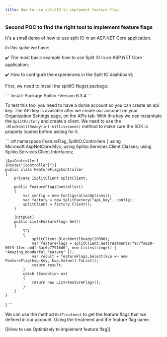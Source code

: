 ```yaml
---
title: How to use splitIO to implement feature flag
---
```


### Second POC to find the right tool to implement feature flags 

It's a small demo of how to use split IO in an ASP.NET Core application.

In this spike we have:

✔️ The most basic example how to use Split IO in an ASP.NET Core application;

✔️ How to configure the experiences in the Split IO dashboard;

First, we need to install the splitIO Nuget package:

´´´
Install-Package Splitio -Version 6.3.4
´´´

To test this tool you need to have a dome account so you can create an api key. The API key is available after we create our account on your Organization Settings page, on the APIs tab. With this key we can instantiate the `SplitFactory` and create a client.
We need to use the `.BlockUntilReady(int milliseconds)` method to make sure the SDK is properly loaded before asking for it.

´´´ c#
namespace FeatureFlag_SplitIO.Controllers
{
    using Microsoft.AspNetCore.Mvc;
    using Splitio.Services.Client.Classes;
    using Splitio.Services.Client.Interfaces;


    [ApiController]
    [Route("[controller]")]
    public class FeatureFlagsController
    {
        private ISplitClient splitClient;

        public FeatureFlagsController()
        {
            var config = new ConfigurationOptions();
            var factory = new SplitFactory("api_key", config);
            splitClient = factory.Client();
        }

        [HttpGet]
        public List<FeatureFlag> Get()
        {
            try
            {
                splitClient.BlockUntilReady(10000);
                var featureFlags = splitClient.GetTreatments("9c7fee20-00f5-11ec-abdf-3ac6c77916d6", new List<string>() { "Amazing_Wonderful_Feature" });
                var result = featureFlags.Select(kvp => new FeatureFlag(kvp.Key, kvp.Value)).ToList();
                return result;
            }
            catch (Exception ex)
            {
                return new List<FeatureFlag>();
            }
        }
    }
}
´´´

We can use the method `GetTreatment` to get the feature flags that we defined in our account. Using the treatment and the feature flag name. 

[[How to use Optimizely to implement feature flag]]